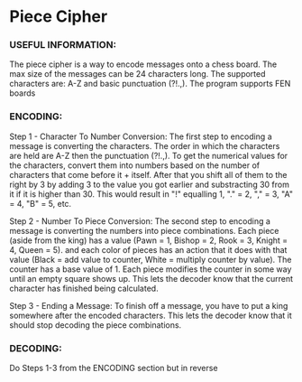 # Piece Cipher

### USEFUL INFORMATION:

The piece cipher is a way to encode messages onto a chess board. The max size of the messages can be 24 characters long. The supported characters are: A-Z and basic punctuation (?!.,). The program supports FEN boards

### ENCODING: 

Step 1 - Character To Number Conversion: The first step to encoding a message is converting the characters. The order in which the characters are held are A-Z then the punctuation (?!.,). To get the numerical values for the characters, convert them into numbers based on the number of characters that come before it + itself. After that you shift all of them to the right by 3 by adding 3 to the value you got earlier and substracting 30 from it if it is higher than 30. This would result in "!" equalling 1, "." = 2, "," = 3, "A" = 4, "B" = 5, etc.

Step 2 - Number To Piece Conversion: The second step to encoding a message is converting the numbers into piece combinations. Each piece (aside from the king) has a value (Pawn = 1, Bishop = 2, Rook = 3, Knight = 4, Queen = 5). and each color of pieces has an action that it does with that value (Black = add value to counter, White = multiply counter by value). The counter has a base value of 1. Each piece modifies the counter in some way until an empty square shows up. This lets the decoder know that the current character has finished being calculated.

Step 3 - Ending a Message: To finish off a message, you have to put a king somewhere after the encoded characters. This lets the decoder know that it should stop decoding the piece combinations.

### DECODING:

Do Steps 1-3 from the ENCODING section but in reverse


